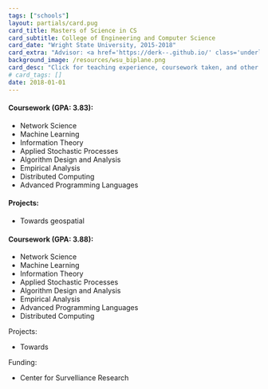 ```yaml
---
tags: ["schools"]
layout: partials/card.pug
card_title: Masters of Science in CS
card_subtitle: College of Engineering and Computer Science
card_date: "Wright State University, 2015-2018"
card_extra: "Advisor: <a href='https://derk--.github.io/' class='underline cursor-pointer' style='color: #0000EE;'>Derek Doran</a>"
background_image: /resources/wsu_biplane.png
card_desc: "Click for teaching experience, coursework taken, and other details..." 
# card_tags: []
date: 2018-01-01
---
```



<div class="flex items-center px-2 py-1 bg-gray-100">
  <h4 class="font-bold bg-gray-100"> Coursework (GPA: 3.83): </h4>
</div>
<div class="p-2 overflow-auto px-4 py-2 bg-white-100">  
  <ul class="lisc-desc text-sm space-y-2">
    <li> Network Science </li> 
    <li> Machine Learning </li> 
    <li> Information Theory </li> 
    <li> Applied Stochastic Processes </li> 
    <li> Algorithm Design and Analysis </li> 
    <li> Empirical Analysis </li> 
    <li> Distributed Computing </li>  
    <li> Advanced Programming Languages </li> 
  </ul>
</div>

<div class="flex items-center px-2 py-1 bg-gray-100">
  <h4 class="font-bold bg-gray-100"> Projects: </h4>
</div>
<div class="p-2 overflow-auto px-4 py-2 bg-white-100">  
  <ul class="lisc-desc text-sm space-y-2">
    <li> Towards geospatial  </li> 
  </ul>
</div>

#### Coursework (GPA: 3.88):
  - Network Science 
  - Machine Learning
  - Information Theory
  - Applied Stochastic Processes
  - Algorithm Design and Analysis
  - Empirical Analysis
  - Advanced Programming Languages
  - Distributed Computing

Projects: 
  - Towards

Funding: 
  - Center for Survelliance Research
